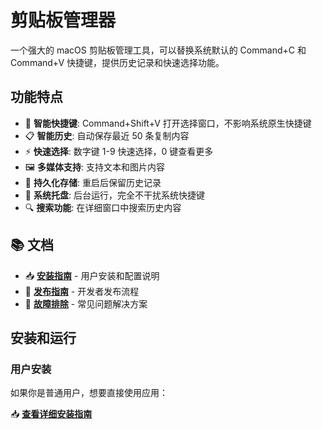 # 剪贴板管理器

一个强大的 macOS 剪贴板管理工具，可以替换系统默认的 Command+C 和 Command+V 快捷键，提供历史记录和快速选择功能。

## 功能特点

- 🚀 **智能快捷键**: Command+Shift+V 打开选择窗口，不影响系统原生快捷键
- 📋 **智能历史**: 自动保存最近 50 条复制内容
- ⚡ **快速选择**: 数字键 1-9 快速选择，0 键查看更多
- 🖼️ **多媒体支持**: 支持文本和图片内容
- 💾 **持久化存储**: 重启后保留历史记录
- 🎯 **系统托盘**: 后台运行，完全不干扰系统快捷键
- 🔍 **搜索功能**: 在详细窗口中搜索历史内容

## 📚 文档

- 📥 **[安装指南](docs/INSTALL_GUIDE.md)** - 用户安装和配置说明
- 🚀 **[发布指南](docs/RELEASE_GUIDE.md)** - 开发者发布流程
- 🔧 **[故障排除](docs/TROUBLESHOOTING.md)** - 常见问题解决方案

## 安装和运行

### 用户安装

如果你是普通用户，想要直接使用应用：

📥 **[查看详细安装指南](docs/INSTALL_GUIDE.md)**

- 下载最新版本的 DMG 文件
- 解决 macOS 安全警告
- 配置权限和首次使用

### 开发者运行

如果你是开发者，想要从源码运行：

#### 1. 安装依赖
```bash
npm install
```

#### 2. 运行应用
```bash
# 普通启动
npm start

# 安全启动（带重复检测提示和交互选项）
npm run start-safe

# 检查应用状态
npm run status

# 开发模式
npm run dev
```

#### 3. 单实例保护
应用内置智能单实例检测机制：
- 🚫 **防重复启动**：如果应用已在运行，新实例会自动退出
- 📋 **智能反馈**：显示详细的应用状态和使用说明
- 🔔 **系统通知**：重复启动时显示原生通知提醒
- 🖱️ **快速访问**：点击通知或使用快捷键显示剪贴板选择窗口
- 📊 **状态查询**：使用 `npm run status` 查看详细运行状态

## 使用方法

### 基本操作
1. **复制内容**: 正常使用 Command+C 复制，内容会自动保存到历史记录
2. **选择历史**: 按 Command+Shift+V 显示历史选择窗口  
3. **快速选择**: 按数字键 1-9 快速选择对应内容
4. **执行粘贴**: 选择后使用正常的 Command+V 粘贴内容
5. **查看更多**: 按数字键 0 打开详细窗口查看所有记录
6. **关闭窗口**: 按 ESC 或点击其他地方关闭选择窗口

### 详细窗口功能
- **搜索内容**: 使用顶部搜索框快速查找内容
- **点击粘贴**: 点击任意记录即可复制到剪贴板
- **展开/收起**: 长文本可以展开查看完整内容

### 系统托盘
- 右键托盘图标可以：
  - 显示剪贴板历史
  - 清空历史记录
  - 退出应用（自动恢复系统快捷键）

## 技术实现

- **框架**: Electron
- **数据存储**: electron-store
- **全局快捷键**: electron globalShortcut
- **系统集成**: macOS AppleScript

## 注意事项

- 首次运行可能需要授权辅助功能权限
- 退出应用时会自动恢复系统原有的快捷键
- 图片内容会以 Base64 格式存储

## 开发者

### 构建和发布

详细的构建和发布流程请参考：📚 **[发布指南](docs/RELEASE_GUIDE.md)**

快速命令：
```bash
# 构建应用
npm run build-release

# 发布到 GitHub
./scripts/create-release.sh
```

## 开发计划

- [ ] 支持更多文件类型
- [ ] 添加快捷键自定义
- [ ] 支持云同步
- [ ] 优化界面和交互体验 